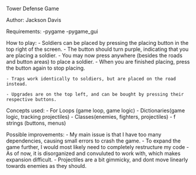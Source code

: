 Tower Defense Game

Author: Jackson Davis

Requirements:
    -pygame
    -pygame_gui

How to play:
    - Soldiers can be placed by pressing the placing button in the top right of the screen.
        - The button should turn purple, indicating that you are placing a soldier.
        - You may now press anywhere (besides the roads and button areas) to place a soldier.
        - When you are finished placing, press the button again to stop placing.

    - Traps work identically to soldiers, but are placed on the road instead.

    - Upgrades are on the top left, and can be bought by pressing their respective buttons.

Concepts used:
    - For Loops (game loop, game logic)
    - Dictionaries(game logic, tracking projectiles)
    - Classes(enemies, fighters, projectiles)
    - f strings (buttons, menus)

Possible improvements:
    - My main issue is that I have too many dependencies, causing small errors to crash the game.
    - To expand the game further, I would most likely need to completely restructure my code
        - As of now, it is disorganized and convuluted to work with, which makes expansion difficult.
    - Projectiles are a bit gimmicky, and dont move linearly towards enemies as they should.



        





